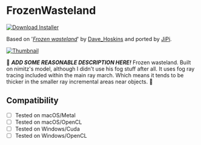 # FrozenWasteland
[![Download Installer](https://img.shields.io/static/v1?label=Download&message=FrozenWasteland-Installer.lua&color=blue)](FrozenWasteland-Installer.lua "Installer")

Based on '_[Frozen wasteland](https://www.shadertoy.com/view/Xls3D2)_' by [Dave_Hoskins](https://www.shadertoy.com/user/Dave_Hoskins) and ported by [JiPi](../../Site/Profiles/JiPi.md).

[![Thumbnail](FrozenWasteland_320x180.png)](https://www.shadertoy.com/view/Xls3D2 "View on Shadertoy.com")

:construction: ***ADD SOME REASONABLE DESCRIPTION HERE!*** Frozen wasteland. Built on nimitz's model, although I didn't use his fog stuff after all. It uses fog ray tracing included within the main ray march. Which means it tends to be thicker in the smaller ray incremental areas near objects. :construction:

## Compatibility
- [ ] Tested on macOS/Metal
- [ ] Tested on macOS/OpenCL
- [ ] Tested on Windows/Cuda
- [ ] Tested on Windows/OpenCL

